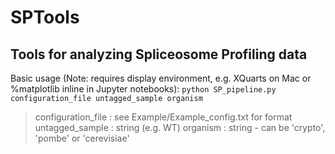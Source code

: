 # SPTools
## Tools for analyzing Spliceosome Profiling data

Basic usage (Note: requires display environment, e.g. XQuarts on Mac or %matplotlib inline in Jupyter notebooks):
```python SP_pipeline.py configuration_file untagged_sample organism```
>configuration_file : see Example/Example_config.txt for format
>untagged_sample : string (e.g. WT)
>organism : string - can be 'crypto', 'pombe' or 'cerevisiae'
    
